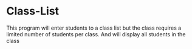 # Class-List
This program will enter students to a class list  but the class requires a limited number of students per class. And will display all students in the class
